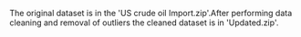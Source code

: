 The original dataset is in the 'US crude oil Import.zip'.After performing data cleaning and removal of outliers the cleaned dataset is in 'Updated.zip'.
